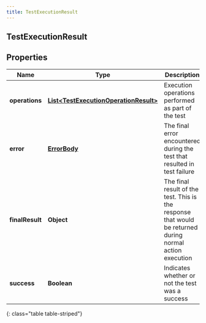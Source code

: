 ```yaml
---
title: TestExecutionResult
---
```

## TestExecutionResult


## Properties

| Name | Type | Description | Notes |
| ------------ | ------------- | ------------- | ------------- |
| **operations** | <!----><!---->[**List&lt;TestExecutionOperationResult&gt;**](TestExecutionOperationResult.html)<!----> | Execution operations performed as part of the test |  [optional] |
| **error** | <!----><!---->[**ErrorBody**](ErrorBody.html)<!----> | The final error encountered during the test that resulted in test failure |  [optional] |
| **finalResult** | <!----><!---->**Object**<!----> | The final result of the test. This is the response that would be returned during normal action execution |  [optional] |
| **success** | <!----><!---->**Boolean**<!----> | Indicates whether or not the test was a success |  [optional] |
{: class="table table-striped"}



